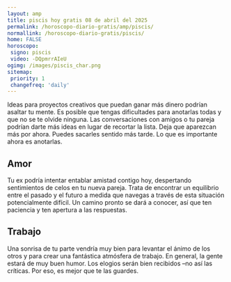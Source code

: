 ```yaml
---
layout: amp
title: piscis hoy gratis 08 de abril del 2025 
permalink: /horoscopo-diario-gratis/amp/piscis/
normallink: /horoscopo-diario-gratis/piscis/
home: FALSE
horoscopo:
 signo: piscis
 video: -DQpmrrAIeU
ogimg: /images/piscis_char.png
sitemap:
 priority: 1
 changefreq: 'daily'
---
```



Ideas para proyectos creativos que puedan ganar más dinero podrían asaltar tu mente. Es posible que tengas dificultades para anotarlas todas y que no se te olvide ninguna. Las conversaciones con amigos o tu pareja podrían darte más ideas en lugar de recortar la lista. Deja que aparezcan más por ahora. Puedes sacarles sentido más tarde. Lo que es importante ahora es anotarlas.

## Amor

Tu ex podría intentar entablar amistad contigo hoy, despertando sentimientos de celos en tu nueva pareja. Trata de encontrar un equilibrio entre el pasado y el futuro a medida que navegas a través de esta situación potencialmente difícil. Un camino pronto se dará a conocer, así que ten paciencia y ten apertura a las respuestas.

## Trabajo

Una sonrisa de tu parte vendría muy bien para levantar el ánimo de los otros y para crear una fantástica atmósfera de trabajo. En general, la gente estará de muy buen humor. Los elogios serán bien recibidos –no así las críticas. Por eso, es mejor que te las guardes.